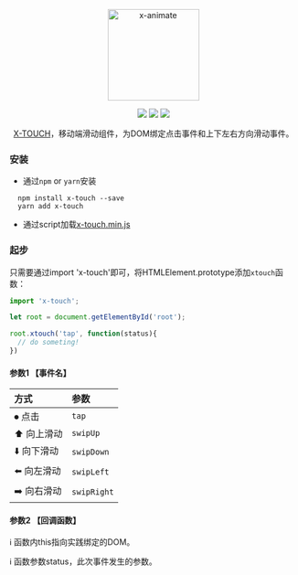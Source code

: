 <p align="center"><img width="160" src="https://ws1.sinaimg.cn/large/006tNbRwly1fx8sjg0tujj308w06xwh3.jpg" alt="x-animate"></p>

<p align="center">
  <img src="https://img.shields.io/jenkins/s/https/jenkins.qa.ubuntu.com/view/Precise/view/All%20Precise/job/precise-desktop-amd64_default.svg">
  <img src="https://img.shields.io/badge/npm-v1.1.0-blue.svg">
  <img src="https://img.shields.io/github/license/mashape/apistatus.svg">
</p>

<p align="center">
  <a href="https://github.com/codexu/x-touch">X-TOUCH</a>，移动端滑动组件，为DOM绑定点击事件和上下左右方向滑动事件。
</p>

### 安装

- 通过`npm` or `yarn`安装

```
  npm install x-touch --save
  yarn add x-touch
```

- 通过script加载[x-touch.min.js](https://raw.githubusercontent.com/codexu/x-touch/master/dist/x-touch.min.js)

### 起步

只需要通过import 'x-touch'即可，将HTMLElement.prototype添加`xtouch`函数：

``` javascript
import 'x-touch';

let root = document.getElementById('root');

root.xtouch('tap', function(status){
  // do someting!
})

```

#### 参数1 【事件名】

| 方式 | 参数 |
| :- | :- |
| ⏺ 点击 | `tap` |
| ⬆️ 向上滑动 | `swipUp` |
| ⬇️ 向下滑动 | `swipDown` |
| ⬅️ 向左滑动 | `swipLeft` |
| ➡️ 向右滑动 | `swipRight` |

#### 参数2 【回调函数】

ℹ️ 函数内this指向实践绑定的DOM。

ℹ️ 函数参数status，此次事件发生的参数。